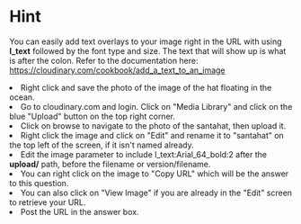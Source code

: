 # Hint

You can easily add text overlays to your image right in the URL with using <strong>l_text</strong> followed by the font type and size. The text that will show up is what is after the colon. Refer to the documentation here: https://cloudinary.com/cookbook/add_a_text_to_an_image


<li> Right click and save the photo of the image of the hat floating in the ocean.</li>
<li> Go to cloudinary.com and login. Click on "Media Library" and click on the blue "Upload" button on the top right corner.</li>
<li> Click on browse to navigate to the photo of the santahat, then upload it.</li>
<li> Right click the image and click on "Edit" and rename it to "santahat" on the top left of the screen, if it isn't named already.</li>
<li> Edit the image parameter to include </strong>l_text:Arial_64_bold:2</strong> after the <strong>upload/</strong> path, before the filename or version/filename.</li>
<li> You can right click on the image to "Copy URL" which will be the answer to this question.</li>
<li> You can also click on "View Image" if you are already in the "Edit" screen to retrieve your URL.</li>
<li> Post the URL in the answer box.</li>


